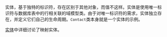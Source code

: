 实体，基于独特的标识符，存在区别于其他对象，而值不这样。实体是使用唯一标识符与数据库表中的行相关联的域模型类。由于对唯一标识符的需求，实体独立存在，并定义它们自己的生命周期。`Contact`类本身就是一个实体的示例。

[实体](http://docs.jboss.org/hibernate/orm/current/userguide/html_single/Hibernate_User_Guide.html#entity)中详细讨论了映射实体。

